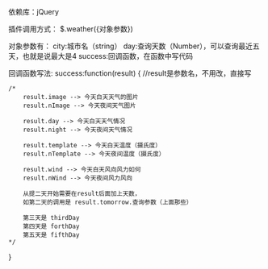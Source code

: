 依赖库：jQuery


插件调用方式：
$.weather({对象参数})


对象参数有：
city:城市名（string）
day:查询天数（Number），可以查询最近五天，也就是说最大是4
success:回调函数，在函数中写代码


回调函数写法:
success:function(result) {
	//result是参数名，不用改，直接写
	
	/*
		result.image --> 今天白天天气的图片
		result.nImage --> 今天夜间天气图片

		result.day --> 今天白天天气情况
		result.night --> 今天夜间天气情况

		result.template --> 今天白天温度（摄氏度）
		result.nTemplate --> 今天夜间温度（摄氏度）

		result.wind --> 今天白天风向风力如何
		result.nWind --> 今天夜间风力风向

		从提二天开始需要在result后面加上天数，
		如第二天的调用是 result.tomorrow.查询参数（上面那些）

		第三天是 thirdDay
		第四天是 forthDay
		第五天是 fifthDay
	*/
}
